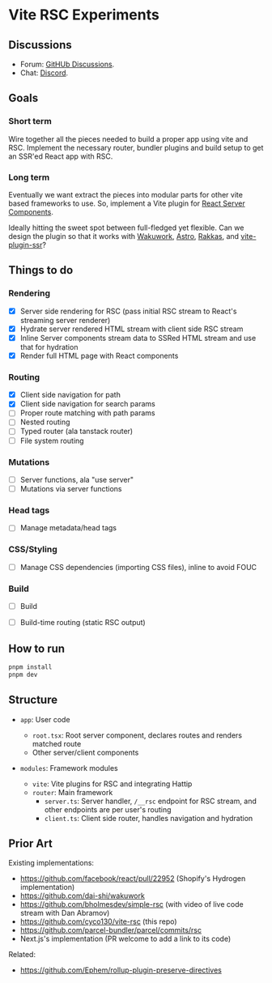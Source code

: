 # Vite RSC Experiments

## Discussions

 - Forum: [GitHUb Discussions](https://github.com/cyco130/vite-rsc/discussions).
 - Chat: [Discord](https://discord.gg/AKqMhV6Mwx).

## Goals

### Short term
Wire together all the pieces needed to build a proper app using vite and RSC. Implement the necessary router, bundler plugins and build setup to get an SSR'ed React app with RSC.

### Long term
Eventually we want extract the pieces into modular parts for other vite based frameworks to use. So, implement a Vite plugin for [React Server Components](https://react.dev/blog/2020/12/21/data-fetching-with-react-server-components).

Ideally hitting the sweet spot between full-fledged yet flexible. Can we design the plugin so that it works with [Wakuwork](https://github.com/dai-shi/wakuwork), [Astro](https://astro.build/), [Rakkas](https://rakkasjs.org/), and [vite-plugin-ssr](https://vite-plugin-ssr.com/)?


## Things to do

### Rendering
- [x] Server side rendering for RSC (pass initial RSC stream to React's streaming server renderer)
- [x] Hydrate server rendered HTML stream with client side RSC stream
- [x] Inline Server components stream data to SSRed HTML stream and use that for hydration
- [x] Render full HTML page with React components

### Routing
- [x] Client side navigation for path
- [x] Client side navigation for search params
- [ ] Proper route matching with path params
- [ ] Nested routing
- [ ] Typed router (ala tanstack router)
- [ ] File system routing

### Mutations
- [ ] Server functions, ala "use server"
- [ ] Mutations via server functions

### Head tags
- [ ] Manage metadata/head tags

### CSS/Styling
- [ ] Manage CSS dependencies (importing CSS files), inline to avoid FOUC

### Build
- [ ] Build
- [ ] Build-time routing (static RSC output)


## How to run

```bash
pnpm install
pnpm dev
```

## Structure

- `app`: User code
  - `root.tsx`: Root server component, declares routes and renders matched route
  - Other server/client components 

- `modules`: Framework modules
  - `vite`: Vite plugins for RSC and integrating Hattip
  - `router`: Main framework
    - `server.ts`: Server handler, `/__rsc` endpoint for RSC stream, and other endpoints are per user's routing
    - `client.ts`: Client side router, handles navigation and hydration

## Prior Art

Existing implementations:
 - https://github.com/facebook/react/pull/22952 (Shopify's Hydrogen implementation)
 - https://github.com/dai-shi/wakuwork
 - https://github.com/bholmesdev/simple-rsc (with video of live code stream with Dan Abramov)
 - https://github.com/cyco130/vite-rsc (this repo)
 - https://github.com/parcel-bundler/parcel/commits/rsc
 - Next.js's implementation (PR welcome to add a link to its code)

Related:
 - https://github.com/Ephem/rollup-plugin-preserve-directives